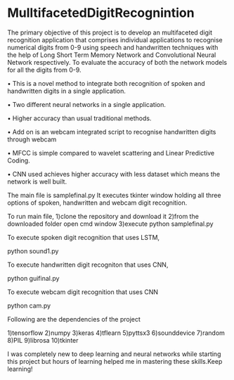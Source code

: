 # MulltifacetedDigitRecognintion
The primary objective of this project is to develop an multifaceted digit recognition application that comprises individual applications to recognise numerical digits from 0-9 using speech and handwritten techniques with the help of Long Short Term Memory Network and Convolutional Neural Network respectively. To evaluate the accuracy of both the network models for all the digits from 0-9.

•	This is a novel method to integrate both recognition of spoken and handwritten digits in a single application.


•	Two different neural networks in a single application.



•	Higher accuracy than usual traditional methods.


•	Add on is an webcam integrated script to recognise handwritten digits through webcam


•	MFCC is simple compared to wavelet scattering and Linear Predictive Coding.


•	CNN used achieves higher accuracy with less dataset which means the network is well built.

The main file is samplefinal.py It executes tkinter window holding all three options of spoken, handwritten and webcam digit recognition.

To run main file,
1)clone the repository and download it
2)from the downloaded folder open cmd window
3)execute python samplefinal.py

To execute spoken digit recognition that uses LSTM,

python sound1.py

To execute handwritten digit recogniton that uses CNN,

python guifinal.py

To execute webcam digit recognition that uses CNN

python cam.py

Following are the dependencies of the project

1)tensorflow
2)numpy
3)keras
4)tflearn
5)pyttsx3
6)sounddevice
7)random
8)PIL
9)librosa
10)tkinter

I was completely new to deep learning and neural networks while starting this project but hours of learning helped me in mastering these skills.Keep learning!
